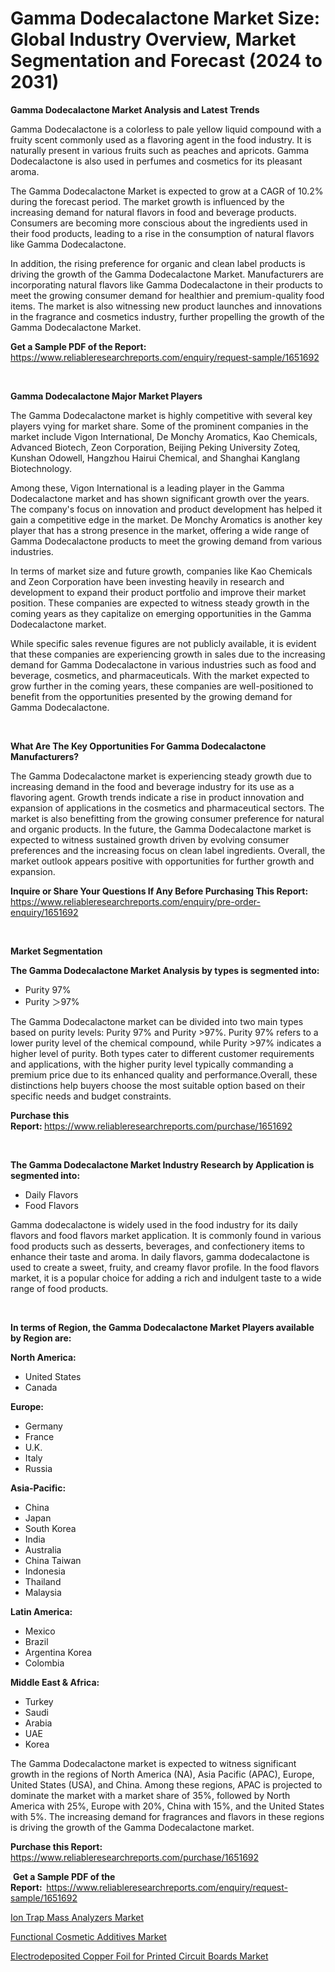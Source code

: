 <p><h1>Gamma Dodecalactone Market Size: Global Industry Overview, Market Segmentation and Forecast (2024 to 2031)</h1></p><p><strong>Gamma Dodecalactone Market Analysis and Latest Trends</strong></p>
<p><p>Gamma Dodecalactone is a colorless to pale yellow liquid compound with a fruity scent commonly used as a flavoring agent in the food industry. It is naturally present in various fruits such as peaches and apricots. Gamma Dodecalactone is also used in perfumes and cosmetics for its pleasant aroma.</p><p>The Gamma Dodecalactone Market is expected to grow at a CAGR of 10.2% during the forecast period. The market growth is influenced by the increasing demand for natural flavors in food and beverage products. Consumers are becoming more conscious about the ingredients used in their food products, leading to a rise in the consumption of natural flavors like Gamma Dodecalactone.</p><p>In addition, the rising preference for organic and clean label products is driving the growth of the Gamma Dodecalactone Market. Manufacturers are incorporating natural flavors like Gamma Dodecalactone in their products to meet the growing consumer demand for healthier and premium-quality food items. The market is also witnessing new product launches and innovations in the fragrance and cosmetics industry, further propelling the growth of the Gamma Dodecalactone Market.</p></p>
<p><strong>Get a Sample PDF of the Report:&nbsp;</strong> <a href="https://www.reliableresearchreports.com/enquiry/request-sample/1651692">https://www.reliableresearchreports.com/enquiry/request-sample/1651692</a></p>
<p>&nbsp;</p>
<p><strong>Gamma Dodecalactone Major Market Players</strong></p>
<p><p>The Gamma Dodecalactone market is highly competitive with several key players vying for market share. Some of the prominent companies in the market include Vigon International, De Monchy Aromatics, Kao Chemicals, Advanced Biotech, Zeon Corporation, Beijing Peking University Zoteq, Kunshan Odowell, Hangzhou Hairui Chemical, and Shanghai Kanglang Biotechnology.</p><p>Among these, Vigon International is a leading player in the Gamma Dodecalactone market and has shown significant growth over the years. The company's focus on innovation and product development has helped it gain a competitive edge in the market. De Monchy Aromatics is another key player that has a strong presence in the market, offering a wide range of Gamma Dodecalactone products to meet the growing demand from various industries.</p><p>In terms of market size and future growth, companies like Kao Chemicals and Zeon Corporation have been investing heavily in research and development to expand their product portfolio and improve their market position. These companies are expected to witness steady growth in the coming years as they capitalize on emerging opportunities in the Gamma Dodecalactone market.</p><p>While specific sales revenue figures are not publicly available, it is evident that these companies are experiencing growth in sales due to the increasing demand for Gamma Dodecalactone in various industries such as food and beverage, cosmetics, and pharmaceuticals. With the market expected to grow further in the coming years, these companies are well-positioned to benefit from the opportunities presented by the growing demand for Gamma Dodecalactone.</p></p>
<p>&nbsp;</p>
<p><strong>What Are The Key Opportunities For Gamma Dodecalactone Manufacturers?</strong></p>
<p><p>The Gamma Dodecalactone market is experiencing steady growth due to increasing demand in the food and beverage industry for its use as a flavoring agent. Growth trends indicate a rise in product innovation and expansion of applications in the cosmetics and pharmaceutical sectors. The market is also benefitting from the growing consumer preference for natural and organic products. In the future, the Gamma Dodecalactone market is expected to witness sustained growth driven by evolving consumer preferences and the increasing focus on clean label ingredients. Overall, the market outlook appears positive with opportunities for further growth and expansion.</p></p>
<p><strong>Inquire or Share Your Questions If Any Before Purchasing This Report:</strong> <a href="https://www.reliableresearchreports.com/enquiry/pre-order-enquiry/1651692">https://www.reliableresearchreports.com/enquiry/pre-order-enquiry/1651692</a></p>
<p>&nbsp;</p>
<p><strong>Market Segmentation</strong></p>
<p><strong>The Gamma Dodecalactone Market Analysis by types is segmented into:</strong></p>
<p><ul><li>Purity 97%</li><li>Purity ＞97%</li></ul></p>
<p><p>The Gamma Dodecalactone market can be divided into two main types based on purity levels: Purity 97% and Purity >97%. Purity 97% refers to a lower purity level of the chemical compound, while Purity >97% indicates a higher level of purity. Both types cater to different customer requirements and applications, with the higher purity level typically commanding a premium price due to its enhanced quality and performance.Overall, these distinctions help buyers choose the most suitable option based on their specific needs and budget constraints.</p></p>
<p><strong>Purchase this Report:&nbsp;</strong><a href="https://www.reliableresearchreports.com/purchase/1651692">https://www.reliableresearchreports.com/purchase/1651692</a></p>
<p>&nbsp;</p>
<p><strong>The Gamma Dodecalactone Market Industry Research by Application is segmented into:</strong></p>
<p><ul><li>Daily Flavors</li><li>Food Flavors</li></ul></p>
<p><p>Gamma dodecalactone is widely used in the food industry for its daily flavors and food flavors market application. It is commonly found in various food products such as desserts, beverages, and confectionery items to enhance their taste and aroma. In daily flavors, gamma dodecalactone is used to create a sweet, fruity, and creamy flavor profile. In the food flavors market, it is a popular choice for adding a rich and indulgent taste to a wide range of food products.</p></p>
<p>&nbsp;</p>
<p><strong>In terms of Region, the Gamma Dodecalactone Market Players available by Region are:</strong></p>
<p>
    <p> <strong> North America: </strong>
        <ul>
            <li>United States</li>
            <li>Canada</li>
        </ul>
        </p> 
    <p> <strong> Europe: </strong>
        <ul>
            <li>Germany</li>
            <li>France</li>
            <li>U.K.</li>
            <li>Italy</li>
            <li>Russia</li>
        </ul>
        </p> 
    <p> <strong> Asia-Pacific: </strong>
        <ul>
            <li>China</li>
            <li>Japan</li>
            <li>South Korea</li>
            <li>India</li>
            <li>Australia</li>
            <li>China Taiwan</li>
            <li>Indonesia</li>
            <li>Thailand</li>
            <li>Malaysia</li>
        </ul>
        </p> 
    <p> <strong> Latin America: </strong>
        <ul>
            <li>Mexico</li>
            <li>Brazil</li>
            <li>Argentina Korea</li>
            <li>Colombia</li>
        </ul>
        </p> 
    <p> <strong> Middle East & Africa: </strong>
        <ul>
            <li>Turkey</li>
            <li>Saudi</li>
            <li>Arabia</li>
            <li>UAE</li>
            <li>Korea</li>
        </ul>
    </p>
    </p>
<p><p>The Gamma Dodecalactone market is expected to witness significant growth in the regions of North America (NA), Asia Pacific (APAC), Europe, United States (USA), and China. Among these regions, APAC is projected to dominate the market with a market share of 35%, followed by North America with 25%, Europe with 20%, China with 15%, and the United States with 5%. The increasing demand for fragrances and flavors in these regions is driving the growth of the Gamma Dodecalactone market.</p></p>
<p><strong>Purchase this Report: </strong><a href="https://www.reliableresearchreports.com/purchase/1651692">https://www.reliableresearchreports.com/purchase/1651692</a></p>
<p>&nbsp;<strong>Get a Sample PDF of the Report:&nbsp;&nbsp;</strong><a href="https://www.reliableresearchreports.com/enquiry/request-sample/1651692">https://www.reliableresearchreports.com/enquiry/request-sample/1651692</a></p>
<p><strong></strong></p>
<p><p><a href="https://view.publitas.com/reportprime-1/ion-trap-mass-analyzers-market-size-evaluating-its-market-trends-growth-and-projections-2023-2030/">Ion Trap Mass Analyzers Market</a></p><p><a href="https://view.publitas.com/reportprime-1/functional-cosmetic-additives-market-size-share-trends-analysis-report-by-material-by-type-by-end-user-by-region-and-segment-forecasts-2023-2030/">Functional Cosmetic Additives Market</a></p><p><a href="https://view.publitas.com/reportprime-1/electrodeposited-copper-foil-for-printed-circuit-boards-market-size-focuses-on-market-dynamics-in-depth-analysis-and-future-projections-of-its-market-forecasted-for-period-from-2023-to-2030/">Electrodeposited Copper Foil for Printed Circuit Boards Market</a></p></p>